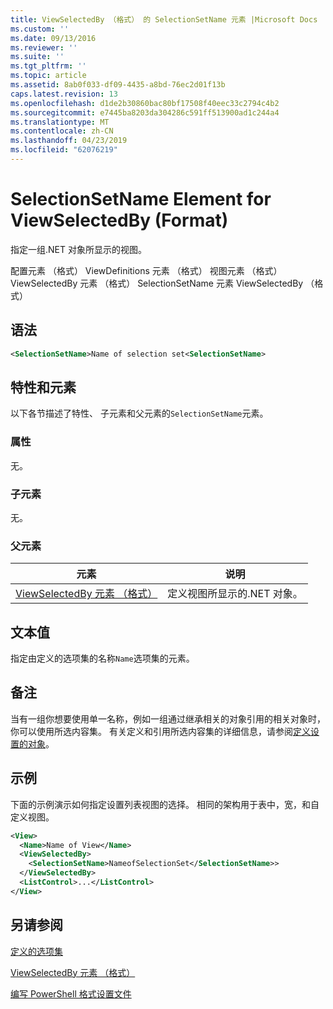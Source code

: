```yaml
---
title: ViewSelectedBy （格式） 的 SelectionSetName 元素 |Microsoft Docs
ms.custom: ''
ms.date: 09/13/2016
ms.reviewer: ''
ms.suite: ''
ms.tgt_pltfrm: ''
ms.topic: article
ms.assetid: 8ab0f033-df09-4435-a8bd-76ec2d01f13b
caps.latest.revision: 13
ms.openlocfilehash: d1de2b30860bac80bf17508f40eec33c2794c4b2
ms.sourcegitcommit: e7445ba8203da304286c591ff513900ad1c244a4
ms.translationtype: MT
ms.contentlocale: zh-CN
ms.lasthandoff: 04/23/2019
ms.locfileid: "62076219"
---
```

# <a name="selectionsetname-element-for-viewselectedby-format"></a>SelectionSetName Element for ViewSelectedBy (Format)

指定一组.NET 对象所显示的视图。

配置元素 （格式） ViewDefinitions 元素 （格式） 视图元素 （格式） ViewSelectedBy 元素 （格式） SelectionSetName 元素 ViewSelectedBy （格式）

## <a name="syntax"></a>语法

```xml
<SelectionSetName>Name of selection set<SelectionSetName>
```

## <a name="attributes-and-elements"></a>特性和元素

以下各节描述了特性、 子元素和父元素的`SelectionSetName`元素。

### <a name="attributes"></a>属性

无。

### <a name="child-elements"></a>子元素

无。

### <a name="parent-elements"></a>父元素

|元素|说明|
|-------------|-----------------|
|[ViewSelectedBy 元素 （格式）](./viewselectedby-element-format.md)|定义视图所显示的.NET 对象。|

## <a name="text-value"></a>文本值

指定由定义的选项集的名称`Name`选项集的元素。

## <a name="remarks"></a>备注

当有一组你想要使用单一名称，例如一组通过继承相关的对象引用的相关对象时，你可以使用所选内容集。 有关定义和引用所选内容集的详细信息，请参阅[定义设置的对象](./defining-selection-sets.md)。

## <a name="example"></a>示例

下面的示例演示如何指定设置列表视图的选择。 相同的架构用于表中，宽，和自定义视图。

```xml
<View>
  <Name>Name of View</Name>
  <ViewSelectedBy>
    <SelectionSetName>NameofSelectionSet</SelectionSetName>>
  </ViewSelectedBy>
  <ListControl>...</ListControl>
</View>
```

## <a name="see-also"></a>另请参阅

[定义的选项集](./defining-selection-sets.md)

[ViewSelectedBy 元素 （格式）](./viewselectedby-element-format.md)

[编写 PowerShell 格式设置文件](./writing-a-powershell-formatting-file.md)
